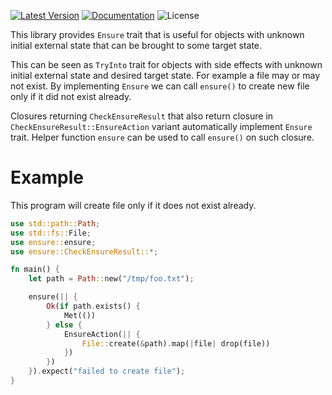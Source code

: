 [![Latest Version]][crates.io] [![Documentation]][docs.rs] ![License]

This library provides `Ensure` trait that is useful for objects with unknown initial external state that can be brought to some target state.

This can be seen as `TryInto` trait for objects with side effects with unknown initial external state and desired target state.
For example a file may or may not exist. By implementing `Ensure` we can call `ensure()` to create new file only if it did not exist already.

Closures returning `CheckEnsureResult` that also return closure in `CheckEnsureResult::EnsureAction` variant automatically implement `Ensure` trait.
Helper function `ensure` can be used to call `ensure()` on such closure.

# Example

This program will create file only if it does not exist already.

```rust
use std::path::Path;
use std::fs::File;
use ensure::ensure;
use ensure::CheckEnsureResult::*;

fn main() {
    let path = Path::new("/tmp/foo.txt");

    ensure(|| {
        Ok(if path.exists() {
            Met(())
        } else {
            EnsureAction(|| {
                File::create(&path).map(|file| drop(file))
            })
        })
    }).expect("failed to create file");
}
```

[crates.io]: https://crates.io/crates/ensure
[Latest Version]: https://img.shields.io/crates/v/ensure.svg
[Documentation]: https://docs.rs/ensure/badge.svg
[docs.rs]: https://docs.rs/ensure
[License]: https://img.shields.io/crates/l/ensure.svg
